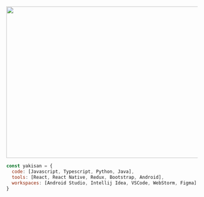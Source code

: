 
 
&nbsp;
<img src="https://media3.giphy.com/media/ZVik7pBtu9dNS/giphy.gif?cid=ecf05e4734am7tn8k147cb6jd85lp1s6b4iof137dofa8eah&rid=giphy.gif&ct=g" width="900" height="400">


```javascript
const yakisan = {
  code: [Javascript, Typescript, Python, Java],
  tools: [React, React Native, Redux, Bootstrap, Android],
  workspaces: [Android Studio, Intellij Idea, VSCode, WebStorm, Figma]
}
```
